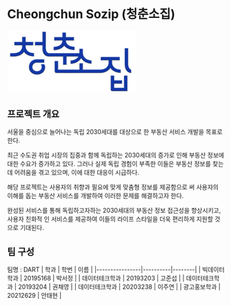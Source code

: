 # Cheongchun Sozip (청춘소집)

<img src="front/src/assets/Sozip_small.png" width="300">
  
## 프로젝트 개요
서울을 중심으로 늘어나는 독립 2030세대를 대상으로 한 부동산 서비스 개발을 목표로 한다. 

최근 수도권 취업 시장의 집중과 함께 독립하는 2030세대의 증가로 인해 부동산 정보에 대한 수요가 증가하고 있다. 
그러나 실제 독립 경험이 부족한 이들은 부동산 정보를 찾는 데 어려움을 겪고 있으며, 이에 대한 대응이 시급하다. 

해당 프로젝트는 사용자의 취향과 필요에 맞게 맞춤형 정보를 제공함으로 써 사용자의 이해를 돕는 부동산 서비스를 개발하여 이러한 문제를 해결하고자 한다.

완성된 서비스를 통해 독립하고자하는 2030세대의 부동산 정보 접근성을 향상시키고, 사용자 친화적 인 서비스를 제공하여 이들의 라이프 스타일을 더욱 편리하게 지원할 것으로 기대된다.



## 팀 구성

팀명 : DART
| 학과           | 학번     | 이름   |
|----------------|----------|--------|
| 빅데이터학과   | 20195168 | 박서정 |
| 데이터테크학과 | 20193203 | 고준섭 |
| 데이터테크학과 | 20193204 | 권채영 |
| 데이터테크학과 | 20203238 | 이주연 |
| 광고홍보학과   | 20212629 | 안태현 |

    
